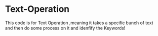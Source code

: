 # Text-Operation
 This code is for Text Operation ,meaning it takes a specific bunch of text and then do some process on it and idenfify the Keywords!
